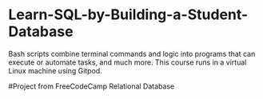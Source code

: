 # Learn-SQL-by-Building-a-Student-Database
Bash scripts combine terminal commands and logic into programs that can execute or automate tasks, and much more. This course runs in a virtual Linux machine using Gitpod.

#Project from FreeCodeCamp Relational Database